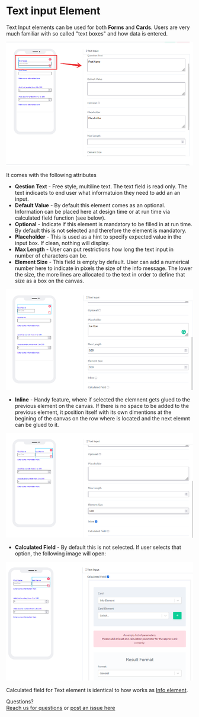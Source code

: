 # Text input Element

Text Input elements can be used for both **Forms** and **Cards**. Users are very much familiar with so called "text boxes" and how data is entered. 

![image1](../../../images/cards/text-input/text-input-final.png)

It comes with the following attributes


- **Qestion Text** - Free style, multiline text. The text field is read only. The text indicaets to end user what informatuion they need to add an an input. 
- **Default Value** - By default this element comes as an optional. Information can be placed here at design time or at run time via calculated field function (see below). 
- **Optional** - Indicate if this element is mandatory to be filled in at run time. By default this is not selected and therefore the element is mandatory. 
- **Placeholder** - This is used as a hint to specify expected value in the input box. If clean, nothing will display.
- **Max Length** - User can put restrictions how long the text input in number of characters can be. 
- **Element Size** - This field is empty by default. User can add a numerical number here to indicate in pixels the size of the info message. The lower the size, the more lines are allocated to the text in order to define that size as a box on the canvas.

![image1](../../../images/cards/text-input/text-input-max.png)

- **Inline** - Handy feature, where if selected the elemnent gets glued to the previous element on the canvas. If there is no space to be added to the previous element, it position itself with its own dimentions at the begining of the canvas on the row where is located and the next elemnt can be glued to it.

![image1](../../../images/cards/text-input/text-input-inline.png)

- **Calculated Field** - By default this is not selected. If user selects that option, the following image will open:

![image1](../../../images/cards/text-input/text-input-calculated.png)

Calculated field for Text element is identical to how works as [Info element](../../tutorials/cards/info/index.md).

Questions? <br>  <a href="https://www.acenji.com/contact" target="_blank" rel="noopener">Reach us for questions</a>   or <a href="https://github.com/acenji/acenji-help/issues" target="_blank" rel="noopener">post an issue here</a> 











